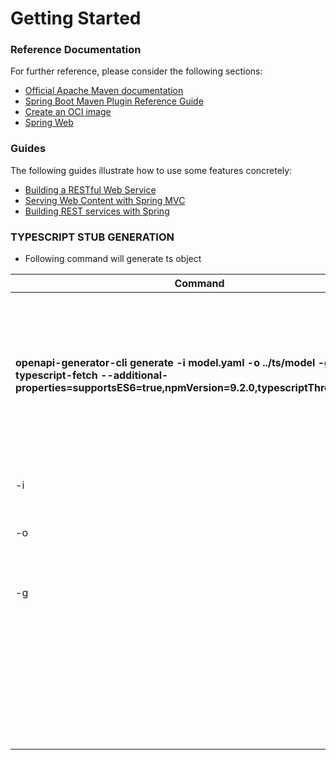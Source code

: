 # Getting Started

### Reference Documentation

For further reference, please consider the following sections:

* [Official Apache Maven documentation](https://maven.apache.org/guides/index.html)
* [Spring Boot Maven Plugin Reference Guide](https://docs.spring.io/spring-boot/docs/3.0.0/maven-plugin/reference/html/)
* [Create an OCI image](https://docs.spring.io/spring-boot/docs/3.0.0/maven-plugin/reference/html/#build-image)
* [Spring Web](https://docs.spring.io/spring-boot/docs/3.0.0/reference/htmlsingle/#web)

### Guides

The following guides illustrate how to use some features concretely:

* [Building a RESTful Web Service](https://spring.io/guides/gs/rest-service/)
* [Serving Web Content with Spring MVC](https://spring.io/guides/gs/serving-web-content/)
* [Building REST services with Spring](https://spring.io/guides/tutorials/rest/)

### TYPESCRIPT STUB GENERATION

- Following command will generate ts object

| Command                                                                                                                                                                | Description                                                                                                                     |
|------------------------------------------------------------------------------------------------------------------------------------------------------------------------|---------------------------------------------------------------------------------------------------------------------------------|
| **openapi-generator-cli generate -i model.yaml -o ../ts/model -g typescript-fetch --additional-properties=supportsES6=true,npmVersion=9.2.0,typescriptThreePlus=true** | Generate Stubs for typescript using openapi command - -i to specify the specification file - -o to specify the output directory |
| -i                                                                                                                                                                     | to specify the specification file                                                                                               |
| -o                                                                                                                                                                     | to specify the output directory                                                                                                 |
| -g                                                                                                                                                                     | to select the desired output format (TypeScript and fetch())                                                                    |
|                                                                                                                                                                        | --additional-properties to select some options specific to the selected output format.                                          |
